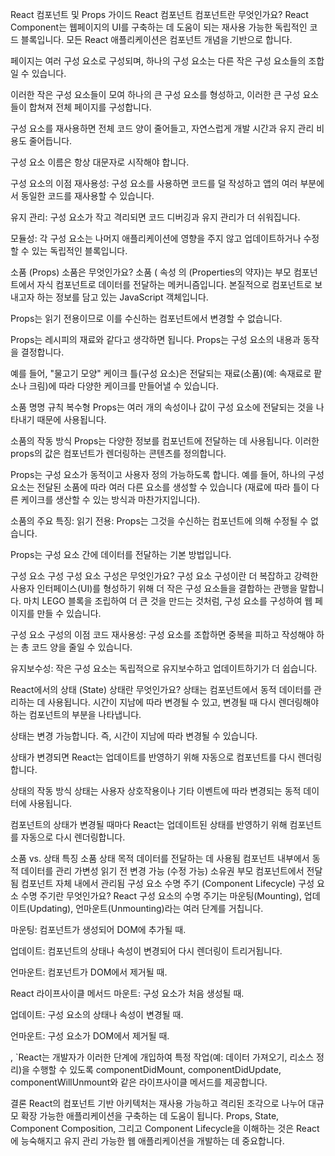 React 컴포넌트 및 Props 가이드
React 컴포넌트
컴포넌트란 무엇인가요?
React Component는 웹페이지의 UI를 구축하는 데 도움이 되는 재사용 가능한 독립적인 코드 블록입니다. 모든 React 애플리케이션은 컴포넌트 개념을 기반으로 합니다.

페이지는 여러 구성 요소로 구성되며, 하나의 구성 요소는 다른 작은 구성 요소들의 조합일 수 있습니다.

이러한 작은 구성 요소들이 모여 하나의 큰 구성 요소를 형성하고, 이러한 큰 구성 요소들이 합쳐져 전체 페이지를 구성합니다.

구성 요소를 재사용하면 전체 코드 양이 줄어들고, 자연스럽게 개발 시간과 유지 관리 비용도 줄어듭니다.

구성 요소 이름은 항상 대문자로 시작해야 합니다.

구성 요소의 이점
재사용성: 구성 요소를 사용하면 코드를 덜 작성하고 앱의 여러 부분에서 동일한 코드를 재사용할 수 있습니다.

유지 관리: 구성 요소가 작고 격리되면 코드 디버깅과 유지 관리가 더 쉬워집니다.

모듈성: 각 구성 요소는 나머지 애플리케이션에 영향을 주지 않고 업데이트하거나 수정할 수 있는 독립적인 블록입니다.

소품 (Props)
소품은 무엇인가요?
소품 ( 속성 의 (Properties의 약자)는 부모 컴포넌트에서 자식 컴포넌트로 데이터를 전달하는 메커니즘입니다. 본질적으로 컴포넌트로 보내고자 하는 정보를 담고 있는 JavaScript 객체입니다.

Props는 읽기 전용이므로 이를 수신하는 컴포넌트에서 변경할 수 없습니다.

Props는 레시피의 재료와 같다고 생각하면 됩니다. Props는 구성 요소의 내용과 동작을 결정합니다.

예를 들어, "물고기 모양" 케이크 틀(구성 요소)은 전달되는 재료(소품)(예: 속재료로 팥소나 크림)에 따라 다양한 케이크를 만들어낼 수 있습니다.

소품 명명 규칙
복수형 Props는 여러 개의 속성이나 값이 구성 요소에 전달되는 것을 나타내기 때문에 사용됩니다.

소품의 작동 방식
Props는 다양한 정보를 컴포넌트에 전달하는 데 사용됩니다. 이러한 props의 값은 컴포넌트가 렌더링하는 콘텐츠를 정의합니다.

Props는 구성 요소가 동적이고 사용자 정의 가능하도록 합니다. 예를 들어, 하나의 구성 요소는 전달된 소품에 따라 여러 다른 요소를 생성할 수 있습니다 (재료에 따라 틀이 다른 케이크를 생산할 수 있는 방식과 마찬가지입니다).

소품의 주요 특징:
읽기 전용: Props는 그것을 수신하는 컴포넌트에 의해 수정될 수 없습니다.

Props는 구성 요소 간에 데이터를 전달하는 기본 방법입니다.

구성 요소 구성
구성 요소 구성은 무엇인가요?
구성 요소 구성이란 더 복잡하고 강력한 사용자 인터페이스(UI)를 형성하기 위해 더 작은 구성 요소들을 결합하는 관행을 말합니다. 마치 LEGO 블록을 조립하여 더 큰 것을 만드는 것처럼, 구성 요소를 구성하여 웹 페이지를 만들 수 있습니다.

구성 요소 구성의 이점
코드 재사용성: 구성 요소를 조합하면 중복을 피하고 작성해야 하는 총 코드 양을 줄일 수 있습니다.

유지보수성: 작은 구성 요소는 독립적으로 유지보수하고 업데이트하기가 더 쉽습니다.

React에서의 상태 (State)
상태란 무엇인가요?
상태는 컴포넌트에서 동적 데이터를 관리하는 데 사용됩니다. 시간이 지남에 따라 변경될 수 있고, 변경될 때 다시 렌더링해야 하는 컴포넌트의 부분을 나타냅니다.

상태는 변경 가능합니다. 즉, 시간이 지남에 따라 변경될 수 있습니다.

상태가 변경되면 React는 업데이트를 반영하기 위해 자동으로 컴포넌트를 다시 렌더링합니다.

상태의 작동 방식
상태는 사용자 상호작용이나 기타 이벤트에 따라 변경되는 동적 데이터에 사용됩니다.

컴포넌트의 상태가 변경될 때마다 React는 업데이트된 상태를 반영하기 위해 컴포넌트를 자동으로 다시 렌더링합니다.

소품 vs. 상태
특징	소품	상태
목적	데이터를 전달하는 데 사용됨	컴포넌트 내부에서 동적 데이터를 관리
가변성	읽기 전	변경 가능 (수정 가능)
소유권	부모 컴포넌트에서 전달됨	컴포넌트 자체 내에서 관리됨
구성 요소 수명 주기 (Component Lifecycle)
구성 요소 수명 주기란 무엇인가요?
React 구성 요소의 수명 주기는 마운팅(Mounting), 업데이트(Updating), 언마운트(Unmounting)라는 여러 단계를 거칩니다.

마운팅: 컴포넌트가 생성되어 DOM에 추가될 때.

업데이트: 컴포넌트의 상태나 속성이 변경되어 다시 렌더링이 트리거됩니다.

언마운트: 컴포넌트가 DOM에서 제거될 때.

React 라이프사이클 메서드
마운트: 구성 요소가 처음 생성될 때.

업데이트: 구성 요소의 상태나 속성이 변경될 때.

언마운트: 구성 요소가 DOM에서 제거될 때.

, `React는 개발자가 이러한 단계에 개입하여 특정 작업(예: 데이터 가져오기, 리소스 정리)을 수행할 수 있도록 componentDidMount, componentDidUpdate, componentWillUnmount와 같은 라이프사이클 메서드를 제공합니다.

결론
React의 컴포넌트 기반 아키텍처는 재사용 가능하고 격리된 조각으로 나누어 대규모 확장 가능한 애플리케이션을 구축하는 데 도움이 됩니다. Props, State, Component Composition, 그리고 Component Lifecycle을 이해하는 것은 React에 능숙해지고 유지 관리 가능한 웹 애플리케이션을 개발하는 데 중요합니다.

